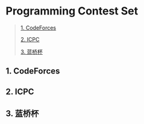 # Programming Contest Set

>[1. CodeForces](#1)
>
>[2. ICPC](#2)
>
>[3. 蓝桥杯](#3)

<h2 id = "1">
1. CodeForces
</h2>





<h2 id= "2">
2. ICPC
</h2>





<h2 id ="3">
3. 蓝桥杯
</h2>

